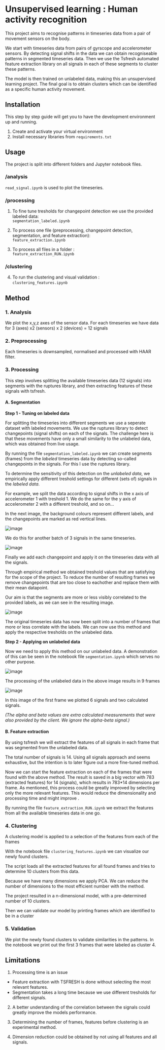 # Unsupervised learning : Human activity recognition

This project aims to recognise patterns in timeseries data from a pair of movement sensors on the body. 

We start with timeseries data from pairs of gyrscope and accelerometer sensors. By detecting signal shifts in the data we can obtain recogniseable patterns in segmented timeseries data. Then we use the Tsfresh automated feature extraction library on all signals in each of these segments to cluster these patterns.

The model is then trained on unlabeled data, making this an unsupervised learning project. The final goal is to obtain clusters which can be identified as a specific human activity movement.

## Installation

This step by step guide will get you to have the development environment up and running.

1. Create and activate your virtual environment
2. Install necessary libraries from `requirements.txt`
 
## Usage

The project is split into different folders and Jupyter notebook files.<br>

### /analysis

`read_signal.ipynb` is used to plot the timeseries.<br>

### /processing

1. To fine tune tresholds for changepoint detection we use the provided labeled data:<br>
`segmentation_labeled.ipynb`

2. To process one file (preprocessing, changepoint detection, segmentation, and feature extraction): <br>
`feature_extraction.ipynb`

3. To process all files in a folder : <br>
`feature_extraction_RUN.ipynb` <br>

### /clustering

4. To run the clustering and visual validation :<br>
`clustering_features.ipynb`<br>
 
## Method

### 1. **Analysis**
We plot the x,y,z axes of the sensor data. For each timeseries we have data for 3 (axes) x2 (sensors) x 2 (devices) = 12 signals

### 2. **Preprocessing**
Each timeseries is downsampled, normalised and processed with HAAR filter.

### 3. **Processing**
This step involves splitting the available timeseries data (12 signals) into segments with the ruptures library, and then extracting features of these signals with tsfresh.

#### **A. Segmentation**

**Step 1 - Tuning on labeled data**

For splitting the timeseries into different segments we use a seperate dataset with labeled movements. We use the ruptures library to detect changepoints (signal shifts) on each of the signals. The challenge here is that these movements have only a small similarity to the unlabeled data, which was obtained from live usage.

By running the file `segmentation_labeled.ipynb` we can create segments (frames) from the *labeled* timeseries data by detecting so-called changepoints in the signals. For this I use the ruptures library.

To determine the sensitivity of this detection on the *unlabeled data*, we empirically apply different treshold settings for different (sets of) signals in the *labeled data*.

For example, we split the data according to signal shifts in the x axis of accelerometer 1 with treshold 1. We do the same for the y axis of accelerometer 2 with a different treshold, and so on...

In the next image, the background colours represent different labels, and the changepoints are marked as red vertical lines.

![image](/assets/segmentation_1_signal.png)

We do this for another batch of 3 signals in the same timeseries.

![image](/assets/segmentation_3_signal.png)

Finally we add each changepoint and apply it on the timeseries data with all the signals.

Through empirical method we obtained treshold values that are satisfying for the scope of the project. To reduce the number of resulting frames we remove changepoints that are too close to eachother and replace them with their mean datapoint. 

Our aim is that the segments are more or less visibly correlated to the provided labels, as we can see in the resulting image.

![image](/assets/segmentation_12_signals.png)

The original timeseries data has now been split into a number of frames that more or less correlate with the labels. We can now use this method and apply the respective tresholds on the unlabeled data.

**Step 2 - Applying on unlabeled data**

Now we need to apply this method on our unlabeled data. A demonstration of this can be seen in the notebook file `segmentation.ipynb` which serves no other purpose.

![image](/assets/changepoints_unlabeled_1.png)

The processing of the unlabeled data in the above image results in 9 frames

![image](/assets/frame_unlabeled_1.png)

In this image of the first frame we plotted 6 signals and two calculated signals. 

*(The alpha and beta values are extra calculated measurements that were also provided by the client. We ignore the alpha-beta signal.)*

#### **B. Feature extraction**

By using tsfresh we will extract the features of all signals in each frame that was segmented from the unlabeled data.
 
The total number of signals is 14. Using all signals approach and seems exhaustive, but the intention is to later figure out a more fine-tuned method.

Now we can start the feature extraction on each of the frames that were found with the above method. The result is saved in a big vector with 783 (extracted features) for 14 (signals), which results in 783*14 dimensions per frame. As mentioned, this process could be greatly improved by selecting only the more relevant features. This would reduce the dimensionality and processing time and might improve .

By running the file `feature_extraction_RUN.ipynb` we extract the features from all the available timeseries data in one go.

### 4. **Clustering**
A clustering model is applied to a selection of the features from each of the frames

With the notebook file `clustering_features.ipynb` we can visualize our newly found clusters.

The script loads all the extracted features for all found frames and tries to determine 10 clusters from this data.

Because we have many dimensions we apply PCA. We can reduce the number of dimensions to the most efficient number with the method.

The project resulted in a n-dimensional model, with a pre-determined number of 10 clusters.

Then we can validate our model by printing frames which are identified to be in a cluster

### 5. **Validation**

We plot the newly found clusters to validate similarities in the patterns. In the notebook we print out the first 3 frames that were labeled as cluster 4.
 
## Limitations

1. Processing time is an issue

- Feature extraction with TSFRESH is done without selecting the most relevant features. 
- Segmentation takes a long time because we use different tresholds for different signals.

2. A better understanding of the correlation between the signals could greatly improve the models performance.

3. Determining the number of frames, features before clustering is an experimental method. 

4. Dimension reduction could be obtained by not using all features and all signals. 

 

